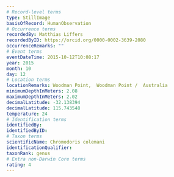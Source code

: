 ```yaml
---
# Record-level terms
type: StillImage
basisOfRecord: HumanObservation
# Occurrence terms
recordedBy: Matthias Liffers
recordedByID: https://orcid.org/0000-0002-3639-2080
occurrenceRemarks: ""
# Event terms
eventDateTime: 2015-10-12T10:08:17
year: 2015
month: 10
day: 12
# Location terms
locationRemarks: Woodman Point,  Woodman Point /  Australia
minimumDepthInMeters: 2.08
maximumDepthInMeters: 2.02
decimalLatitude: -32.138394
decimalLatitude: 115.743548
temperature: 24
# Identification terms
identifiedBy: 
identifiedByID: 
# Taxon terms
scientificName: Chromodoris colemani
identificationQualifier: 
taxonRank: genus
# Extra non-Darwin Core terms
rating: 4
---
```

